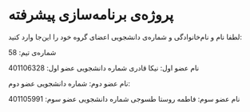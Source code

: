 # پروژه‌ی برنامه‌سازی پیشرفته
لطفا نام و نام‌خانوادگی و شماره‌ی دانشجویی اعضای گروه خود را این‌جا وارد کنید:

شماره‌ی تیم: 58

نام عضو اول: نیکا قادری 
شماره دانشجویی عضو اول: 401106328 

نام عضو دوم:
شماره دانشجویی عضو دوم: 

نام عضو سوم: فاطمه روستا طسوجی 
شماره دانشجویی عضو سوم: 401105991
